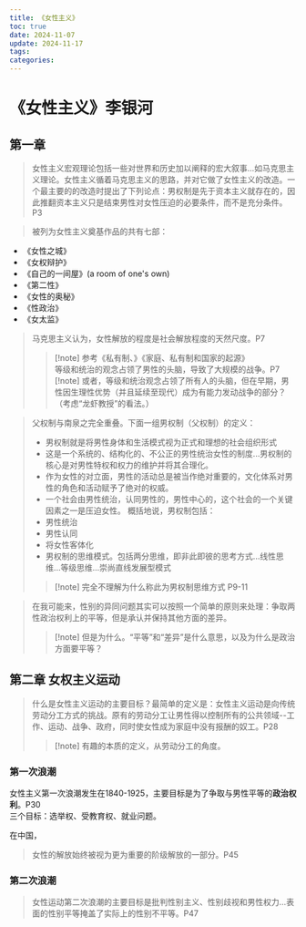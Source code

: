 ```yaml
---
title: 《女性主义》
toc: true
date: 2024-11-07
update: 2024-11-17
tags:
categories:
---
```

# 《女性主义》李银河

## 第一章
> 女性主义宏观理论包括一些对世界和历史加以阐释的宏大叙事...如马克思主义理论。女性主义循着马克思主义的思路，并对它做了女性主义的改造。一个最主要的的改造时提出了下列论点：男权制是先于资本主义就存在的，因此推翻资本主义只是结束男性对女性压迫的必要条件，而不是充分条件。P3  

> 被列为女性主义奠基作品的共有七部：  
- 《女性之城》
- 《女权辩护》
- 《自己的一间屋》(a room of one's own)
- 《第二性》
- 《女性的奥秘》
- 《性政治》
- 《女太监》
> 马克思主义认为，女性解放的程度是社会解放程度的天然尺度。P7  
>> [!note] 参考《私有制、》《家庭、私有制和国家的起源》  
> 等级和统治的观念占领了男性的头脑，导致了大规模的战争。P7
>> [!note] 或者，等级和统治观念占领了所有人的头脑，但在早期，男性因生理性优势（并且延续至现代）成为有能力发动战争的部分？（考虑“龙虾教授”的看法。）

> 父权制与南泉之完全重叠。下面一组男权制（父权制）的定义：  
> - 男权制就是将男性身体和生活模式视为正式和理想的社会组织形式
> - 这是一个系统的、结构化的、不公正的男性统治女性的制度...男权制的核心是对男性特权和权力的维护并将其合理化。
> - 作为女性的对立面，男性的活动总是被当作绝对重要的，文化体系对男性的角色和活动赋予了绝对的权威。
> - 一个社会由男性统治，认同男性的，男性中心的，这个社会的一个关键因素之一是压迫女性。
> 概括地说，男权制包括：
> - 男性统治
> - 男性认同
> - 将女性客体化
> - 男权制的思维模式。包括两分思维，即非此即彼的思考方式...线性思维...等级思维...崇尚直线发展型模式
>> [!note] 完全不理解为什么称此为男权制思维方式
> P9-11

> 在我可能来，性别的异同问题其实可以按照一个简单的原则来处理：争取两性政治权利上的平等，但是承认并保持其他方面的差异。
>> [!note] 但是为什么。“平等”和“差异”是什么意思，以及为什么是政治方面要平等？
## 第二章 女权主义运动
> 什么是女性主义运动的主要目标？最简单的定义是：女性主义运动是向传统劳动分工方式的挑战。原有的劳动分工让男性得以控制所有的公共领域--工作、运动、战争、政府，同时使女性成为家庭中没有报酬的奴工。P28
>> [!note] 有趣的本质的定义，从劳动分工的角度。

### 第一次浪潮
女性主义第一次浪潮发生在1840-1925，主要目标是为了争取与男性平等的**政治权利**。P30  
三个目标：选举权、受教育权、就业问题。

在中国，
> 女性的解放始终被视为更为重要的阶级解放的一部分。P45
### 第二次浪潮
> 女性运动第二次浪潮的主要目标是批判性别主义、性别歧视和男性权力...表面的性别平等掩盖了实际上的性别不平等。P47
